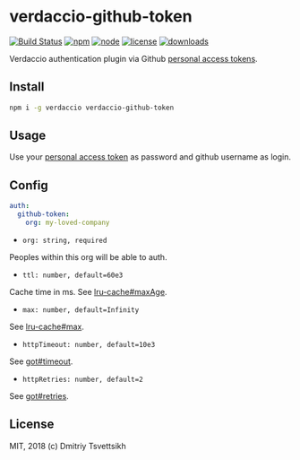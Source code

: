 # verdaccio-github-token

[![Build Status](https://travis-ci.org/reklatsmasters/verdaccio-github-token.svg?branch=master)](https://travis-ci.org/reklatsmasters/verdaccio-github-token)
[![npm](https://img.shields.io/npm/v/verdaccio-github-token.svg)](https://npmjs.org/package/verdaccio-github-token)
[![node](https://img.shields.io/node/v/verdaccio-github-token.svg)](https://npmjs.org/package/verdaccio-github-token)
[![license](https://img.shields.io/npm/l/verdaccio-github-token.svg)](https://npmjs.org/package/verdaccio-github-token)
[![downloads](https://img.shields.io/npm/dm/verdaccio-github-token.svg)](https://npmjs.org/package/verdaccio-github-token)

Verdaccio authentication plugin via Github [personal access tokens](https://github.com/settings/tokens).

## Install

```sh
npm i -g verdaccio verdaccio-github-token
```

## Usage

Use your [personal access token](https://github.com/settings/tokens) as password and github username as login.

## Config

```yml
auth:
  github-token:
    org: my-loved-company
```

* `org: string, required`

Peoples within this org will be able to auth.

* `ttl: number, default=60e3`

Cache time in ms. See [lru-cache#maxAge](https://www.npmjs.com/package/lru-cache).

* `max: number, default=Infinity`

See [lru-cache#max](https://www.npmjs.com/package/lru-cache).

* `httpTimeout: number, default=10e3`

See [got#timeout](https://www.npmjs.com/package/got#timeout).

* `httpRetries: number, default=2`

See [got#retries](https://www.npmjs.com/package/got#retries).

## License

MIT, 2018 (c) Dmitriy Tsvettsikh
